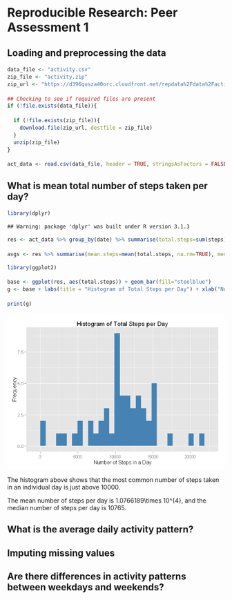 # Reproducible Research: Peer Assessment 1


## Loading and preprocessing the data

```r
data_file <- "activity.csv"
zip_file <- "activity.zip"
zip_url <- "https://d396qusza40orc.cloudfront.net/repdata%2Fdata%2Factivity.zip"

## Checking to see if required files are present
if (!file.exists(data_file)){
  
  if (!file.exists(zip_file)){
    download.file(zip_url, destfile = zip_file)
  }  
  unzip(zip_file)
}

act_data <- read.csv(data_file, header = TRUE, stringsAsFactors = FALSE)
```


## What is mean total number of steps taken per day?

```r
library(dplyr)
```

```
## Warning: package 'dplyr' was built under R version 3.1.3
```

```r
res <- act_data %>% group_by(date) %>% summarise(total.steps=sum(steps))

avgs <- res %>% summarise(mean.steps=mean(total.steps, na.rm=TRUE), median.steps=median(total.steps, na.rm=TRUE))
```

```r
library(ggplot2)

base <- ggplot(res, aes(total.steps)) + geom_bar(fill="steelblue")
g <- base + labs(title = "Histogram of Total Steps per Day") + xlab("Number of Steps in a Day") + ylab("Frequency")

print(g)
```

![](PA1_template_files/figure-html/mean-plot-1.png) 

The histogram above shows that the most common number of steps taken in an individual day is just above 10000.

The mean number of steps per day is 1.0766189\times 10^{4}, and the median number of steps per day is 10765.


## What is the average daily activity pattern?



## Imputing missing values



## Are there differences in activity patterns between weekdays and weekends?
